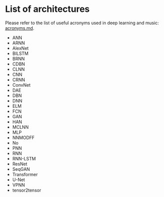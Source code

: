 # List of architectures

Please refer to the list of useful acronyms used in deep learning and music: [acronyms.md](acronyms.md).

- ANN
- ARNN
- AlexNet 
- BILSTM
- BRNN
- CDBN
- CLNN
- CNN
- CRNN
- ConvNet
- DAE
- DBN
- DNN
- ELM
- FCN
- GAN
- HAN
- MCLNN
- MLP
- NNMODFF
- No
- PNN
- RNN
- RNN-LSTM
- ResNet
- SeqGAN
- Transformer
- U-Net
- VPNN
- tensor2tensor
